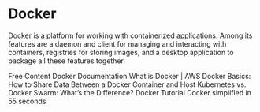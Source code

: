 # Docker

Docker is a platform for working with containerized applications. Among its features are a daemon and client for managing and interacting with containers, registries for storing images, and a desktop application to package all these features together.

<ResourceGroupTitle>Free Content</ResourceGroupTitle>
<BadgeLink colorScheme='blue' badgeText='Official Website' href='https://docs.docker.com/'>Docker Documentation</BadgeLink>
<BadgeLink colorScheme='yellow' badgeText='Read' href='https://aws.amazon.com/docker/'>What is Docker | AWS </BadgeLink>
<BadgeLink colorScheme='yellow' badgeText='Read' href='https://thenewstack.io/docker-basics-how-to-share-data-between-a-docker-container-and-host/'>Docker Basics: How to Share Data Between a Docker Container and Host</BadgeLink>
<BadgeLink colorScheme='yellow' badgeText='Read' href='https://thenewstack.io/kubernetes-vs-docker-swarm-whats-the-difference/'>Kubernetes vs. Docker Swarm: What’s the Difference?</BadgeLink>
<BadgeLink badgeText='Watch' href='https://youtu.be/3c-iBn73dDE'>Docker Tutorial</BadgeLink>
<BadgeLink badgeText='Watch' href='https://youtu.be/vP_4DlOH1G4'>Docker simplified in 55 seconds</BadgeLink>
